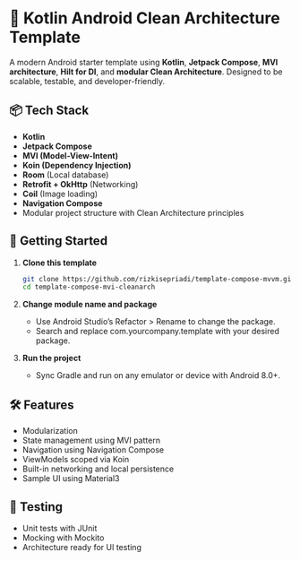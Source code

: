 # 📱 Kotlin Android Clean Architecture Template

A modern Android starter template using **Kotlin**, **Jetpack Compose**, **MVI architecture**, **Hilt for DI**, and **modular Clean Architecture**. Designed to be scalable, testable, and developer-friendly.

## 📦 Tech Stack

- **Kotlin**
- **Jetpack Compose**
- **MVI (Model-View-Intent)**
- **Koin (Dependency Injection)**
- **Room** (Local database)
- **Retrofit + OkHttp** (Networking)
- **Coil** (Image loading)
- **Navigation Compose**
- Modular project structure with Clean Architecture principles

## 🚀 Getting Started

1. **Clone this template**
   ```bash
   git clone https://github.com/rizkisepriadi/template-compose-mvvm.git
   cd template-compose-mvi-cleanarch
   
2. **Change module name and package**
   - Use Android Studio’s Refactor > Rename to change the package. 
   - Search and replace com.yourcompany.template with your desired package.
   
3. **Run the project**
   - Sync Gradle and run on any emulator or device with Android 8.0+.

## 🛠 Features

- Modularization
- State management using MVI pattern
- Navigation using Navigation Compose
- ViewModels scoped via Koin
- Built-in networking and local persistence
- Sample UI using Material3

## 🧪 Testing

- Unit tests with JUnit
- Mocking with Mockito
- Architecture ready for UI testing